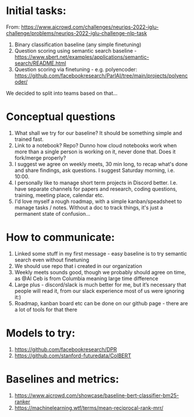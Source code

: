 # Initial tasks:

From: https://www.aicrowd.com/challenges/neurips-2022-iglu-challenge/problems/neurips-2022-iglu-challenge-nlp-task

1. Binary classification baseline (any simple finetuning)
2. Question scoring using semantic search baseline - https://www.sbert.net/examples/applications/semantic-search/README.html
3. Question scoring via finetuning - e.g. polyencoder: https://github.com/facebookresearch/ParlAI/tree/main/projects/polyencoder/

We decided to split into teams based on that...

# Conceptual questions

1. What shall we try for our baseline? It should be something simple and trained fast.
2. Link to a notebook? Repo? Dunno how cloud notebooks work when more than a single person is working on it, never done that. Does it fork/merge properly?
3. I suggest we agree on weekly meets, 30 min long, to recap what's done and share findings, ask questions. I suggest Saturday morning, i.e. 10:00.
4. I personally like to manage short term projects in Discord better. I.e. have separate  channels for papers and research, coding questions, training, meeting place, calendar etc.
5. I'd love myself a rough roadmap, with a simple kanban/speadsheet to manage tasks / notes. Without a doc to track things, it's just a permanent state of confusion...

# How to communicate:

1. Linked some stuff in my first message - easy baseline is to try semantic search even without finetuning 
2. We should use repo that i created in our organization 
3. Weekly meets sounds good, though we probably should agree on time, as @Al Ceb is from Columbia meaning large time difference 
4. Large plus - discord/slack is much better for me, but it’s necessary that people will read it, from our slack experience most of us were ignoring it:)
5. Roadmap, kanban board etc can be done on our github page - there are a lot of tools for that there

# Models to try:

1. https://github.com/facebookresearch/DPR
2. https://github.com/stanford-futuredata/ColBERT


# Baselines and metrics: 

1. https://www.aicrowd.com/showcase/baseline-bert-classifier-bm25-ranker
2. https://machinelearning.wtf/terms/mean-reciprocal-rank-mrr/

